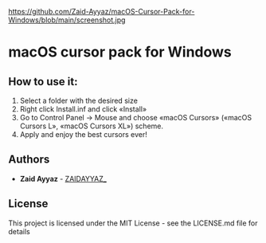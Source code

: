 https://github.com/Zaid-Ayyaz/macOS-Cursor-Pack-for-Windows/blob/main/screenshot.jpg


# macOS cursor pack for Windows

## How to use it:

1. Select a folder with the desired size
2. Right click Install.inf and click «Install» 
3. Go to Control Panel → Mouse and choose «macOS Cursors» («macOS Cursors L», «macOS Cursors XL») scheme. 
4. Apply and enjoy the best cursors ever!

## Authors

* **Zaid Ayyaz** - [ZAIDAYYAZ_](https://azad.co)

## License

This project is licensed under the MIT License - see the LICENSE.md file for details
